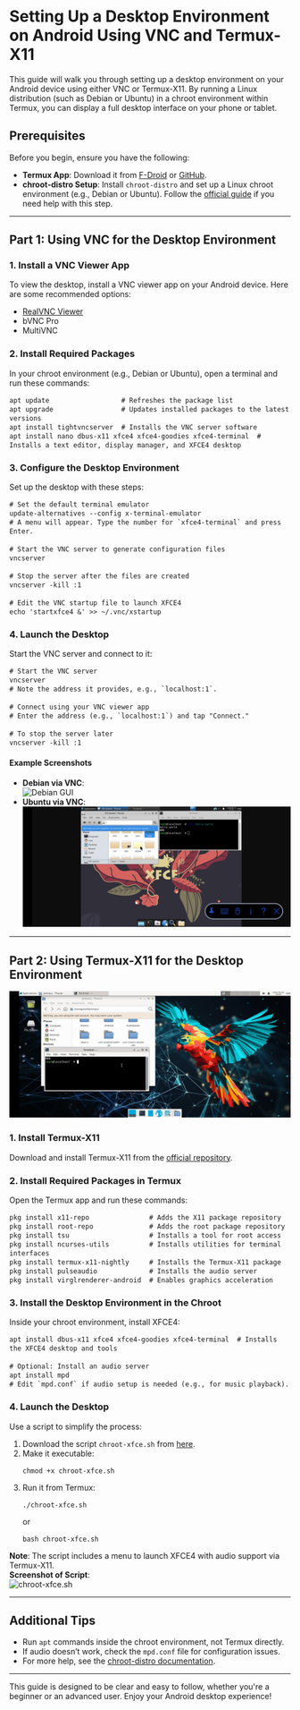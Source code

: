 # Setting Up a Desktop Environment on Android Using VNC and Termux-X11

This guide will walk you through setting up a desktop environment on your Android device using either VNC or Termux-X11. By running a Linux distribution (such as Debian or Ubuntu) in a chroot environment within Termux, you can display a full desktop interface on your phone or tablet.

## Prerequisites
Before you begin, ensure you have the following:
- **Termux App**: Download it from [F-Droid](https://f-droid.org/packages/com.termux/) or [GitHub](https://github.com/termux/termux-app/releases).
- **chroot-distro Setup**: Install `chroot-distro` and set up a Linux chroot environment (e.g., Debian or Ubuntu). Follow the [official guide](https://github.com/Magisk-Modules-Alt-Repo/chroot-distro) if you need help with this step.

---

## Part 1: Using VNC for the Desktop Environment

### 1. Install a VNC Viewer App
To view the desktop, install a VNC viewer app on your Android device. Here are some recommended options:
- [RealVNC Viewer](https://play.google.com/store/apps/details?id=com.realvnc.viewer.android)
- bVNC Pro
- MultiVNC

### 2. Install Required Packages
In your chroot environment (e.g., Debian or Ubuntu), open a terminal and run these commands:
```
apt update                  # Refreshes the package list
apt upgrade                 # Updates installed packages to the latest versions
apt install tightvncserver  # Installs the VNC server software
apt install nano dbus-x11 xfce4 xfce4-goodies xfce4-terminal  # Installs a text editor, display manager, and XFCE4 desktop
```

### 3. Configure the Desktop Environment
Set up the desktop with these steps:
```
# Set the default terminal emulator
update-alternatives --config x-terminal-emulator
# A menu will appear. Type the number for `xfce4-terminal` and press Enter.

# Start the VNC server to generate configuration files
vncserver

# Stop the server after the files are created
vncserver -kill :1

# Edit the VNC startup file to launch XFCE4
echo 'startxfce4 &' >> ~/.vnc/xstartup
```

### 4. Launch the Desktop
Start the VNC server and connect to it:
```
# Start the VNC server
vncserver
# Note the address it provides, e.g., `localhost:1`.

# Connect using your VNC viewer app
# Enter the address (e.g., `localhost:1`) and tap "Connect."

# To stop the server later
vncserver -kill :1
```

#### Example Screenshots
- **Debian via VNC**:  
  ![Debian GUI](https://github.com/Magisk-Modules-Alt-Repo/chroot-distro/raw/main/screenshot/debian_vnc.png)
- **Ubuntu via VNC**:  
  ![Ubuntu GUI](https://github.com/Magisk-Modules-Alt-Repo/chroot-distro/raw/main/screenshot/ubuntu.png)

---

## Part 2: Using Termux-X11 for the Desktop Environment
![Parrot GUI](https://github.com/Magisk-Modules-Alt-Repo/chroot-distro/raw/main/images/parrot_termux_x11.jpg) 
### 1. Install Termux-X11
Download and install Termux-X11 from the [official repository](https://github.com/termux/termux-x11/releases).

### 2. Install Required Packages in Termux
Open the Termux app and run these commands:
```
pkg install x11-repo               # Adds the X11 package repository
pkg install root-repo              # Adds the root package repository
pkg install tsu                    # Installs a tool for root access
pkg install ncurses-utils          # Installs utilities for terminal interfaces
pkg install termux-x11-nightly     # Installs the Termux-X11 package
pkg install pulseaudio             # Installs the audio server
pkg install virglrenderer-android  # Enables graphics acceleration
```

### 3. Install the Desktop Environment in the Chroot
Inside your chroot environment, install XFCE4:
```
apt install dbus-x11 xfce4 xfce4-goodies xfce4-terminal  # Installs the XFCE4 desktop and tools

# Optional: Install an audio server
apt install mpd
# Edit `mpd.conf` if audio setup is needed (e.g., for music playback).
```

### 4. Launch the Desktop
Use a script to simplify the process:
1. Download the script `chroot-xfce.sh` from [here](https://github.com/Magisk-Modules-Alt-Repo/chroot-distro/blob/main/scripts/chroot-xfce.sh).
2. Make it executable:
   ```
   chmod +x chroot-xfce.sh
   ```
3. Run it from Termux:
   ```
   ./chroot-xfce.sh
   ```
   or
   ```
   bash chroot-xfce.sh
   ```

**Note**: The script includes a menu to launch XFCE4 with audio support via Termux-X11.  
**Screenshot of Script**:  
![chroot-xfce.sh](https://github.com/user-attachments/assets/3f5db05f-fdde-40da-aab1-bb754ca98e35)

---

## Additional Tips
- Run `apt` commands inside the chroot environment, not Termux directly.
- If audio doesn’t work, check the `mpd.conf` file for configuration issues.
- For more help, see the [chroot-distro documentation](https://github.com/Magisk-Modules-Alt-Repo/chroot-distro).

---

This guide is designed to be clear and easy to follow, whether you're a beginner or an advanced user. Enjoy your Android desktop experience!
